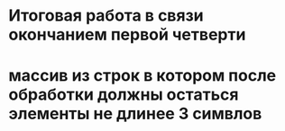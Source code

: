 # Итоговая работа в связи окончанием первой четверти
# массив из строк в котором после обработки должны остаться элементы не длинее 3 симвлов
